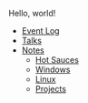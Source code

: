 <!-- njnmdoc:  title="nfultz.github.io"  -->

Hello, world!



  * [Event Log](events.html)
  * [Talks](talks.html)
  * [Notes](#)
    * [Hot Sauces](hotsauce.html)
    * [Windows](windows.html)
    * [Linux](linux.html)
    * [Projects](projects.html)


